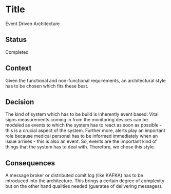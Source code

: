 # Title
Event Driven Architecture

## Status
Completed

## Context
Given the functional and non-functional requirements, an architectural style has to be chosen which fits these best.

## Decision
The kind of system which has to be build is inherently event based: Vital signs measurements coming in from the monitoring devices can be modeled as events to which the system has to react as soon as possible - this is a crucial aspect of the system. Further more, alerts play an important role because medical personel has to be informed immediately when an issue arrises - this is also an event. So, events are the important kind of things that the system has to deal with. Therefore, we chose this style.

## Consequences
A message broker or distributed comit log (like KAFKA) has to be introduced into the architecture. This brings a certain degree of complexity but on the other hand qualities needed (guaratee of delivering messages).